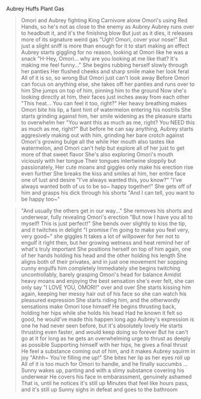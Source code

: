Aubrey Huffs Plant Gas

>Omori and Aubrey fighting King Carnivore alone
>Omori's using Red Hands, so he's not as close to the enemy as Aubrey
>Aubrey runs over to headbutt it, and it's the finishing blow
>But just as it dies, it releases more of its signature weird gas
>"Ugh! Omori, cover your nose!"
>But just a slight sniff is more than enough for it to start making an effect
>Aubrey starts giggling for no reason, looking at Omori like he was a snack
>"H-Hey, Omori... why are you looking at me like that? It's making me feel funny..."
>She begins rubbing herself slowly through her panties
>Her flushed cheeks and sharp smile make her look feral
>All of it is so, so wrong
>But Omori just can't look away
>Before Omori can focus on anything else, she takes off her panties and runs over to him
>She jumps on top of him, pinning him to the ground
>Now she's looking directly at him, their faces just inches away from each other
>"This heat... You can feel it too, right?"
>Her heavy breathing makes Omori bite his lip, a faint hint of watermelon entering his nostrils
>She starts grinding against him, her smile widening as the pleasure starts to overwhelm her
>"You want this as much as me, right? You NEED this as much as me, right?"
>But before he can say anything, Aubrey starts aggresively making out with him, grinding her bare crotch against Omori's growing bulge all the while
>Her mouth also tastes like watermelon, and Omori can't help but explore all of her just to get more of that sweet flavor
>She's also exploring Omori's mouth viciously with her tongue
>Their tongues intertwine sloppily but passionately,
>Her cute moans and giggles only make his erection rise even further
>She breaks the kiss and smiles at him, her entire face one of lust and desire
>"I've always wanted this, you know?"
>"I've always wanted both of us to be so~ happy together!"
>She gets off of him and grasps his dick through his shorts
>"And I can tell, you want to be happy too~"

>"And usually the others get in our way..."
>She removes his shorts and underwear, fully revealing Omori's erection
>"But now I have you all to myself! This is just perfect!"
>She bends over slightly to kiss the tip, and it twitches in delight
>"I promise I'm going to make you feel very, very good~" she giggles
>It takes a lot of willpower for her not to engulf it right then, but her growing wetness and heat remind her of what's truly important
>She positions herself on top of him again, one of her hands holding his head and the other holding his length
>She aligns both of their privates, and in just one movement her sopping cunny engulfs him completely
>Immediately she begins twitching uncontrollably, barely grasping Omori's head for balance
>Amidst heavy moans and enjoying the best sensation she's ever felt, she can only say "I LOVE YOU, OMORI!" over and over
>She starts kissing him again, keeping her messy hair out of his face so she can watch his pleasured expression
>She starts riding him, and the otherwordly sensations make Omori lose himself
>He begins thrusting back, holding her hips while she holds his head
>Had he known it felt so good, he would've made this happen long ago
>Aubrey's expression is one he had never seen before, but it's absolutely lovely
>He starts thrusting even faster, and would keep doing so forever
>But he can't go at it for long as he gets an overwhelming urge to thrust as deeply as possible
>Supporting himself with her hips, he gives a final thrust
>He feel a substance coming out of him, and it makes Aubrey squirm in joy
>"Ahhh~ You're filling me up!"
>She bites her lip as her eyes roll up
>All of it is too much for Omori to handle, and he finally succumbs
...
>Sunny wakes up, panting and with a slimy substance covering his underwear
>He covers his face in embarassment, genuinely ashamed
>That is, until he notices it's still up
>Minutes that feel like hours pass, and it's still up
>Sunny sighs in defeat and goes to the bathroom
